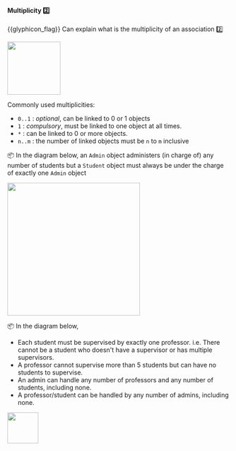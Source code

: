 <div id="title">

#### Multiplicity :two:

</div>

<span id="prereqs"></span>

<span id="outcomes">{{glyphicon_flag}} Can explain what is the multiplicity of an association :two:</span>

<div id="body">

<img src="{{baseUrl}}/uml/classDiagrams/associations/multiplicity/images/notation.png" height="120" />
<p/>

Commonly used multiplicities:
* `0..1` : _optional_, can be linked to 0 or 1 objects
* `1` : _compulsory_, must be linked to one object at all times.
* `*` : can be linked to 0 or more objects.
* `n..m` : the number of linked objects must be `n` to `m` inclusive

<tip-box>

:package: In the diagram below, an `Admin` object administers (in charge of) any number of students but a `Student` object must always be under the charge of exactly one `Admin` object

<img src="{{baseUrl}}/uml/classDiagrams/associations/multiplicity/images/adminStudent.png" width="300" />

</tip-box>
<tip-box>

:package: In the diagram below,
* Each student must be supervised by exactly one professor. i.e. There cannot be a student who doesn't have a supervisor or has multiple supervisors.
* A professor cannot supervise more than 5 students but can have no students to supervise.
* An admin can handle any number of professors and any number of students, including none. 
* A professor/student can be handled by any number of admins, including none.

<img src="{{baseUrl}}/uml/classDiagrams/associations/multiplicity/images/adminProfessorStudent.png" height="70" />

</tip-box>


</div>

<div id="extras">
</div>